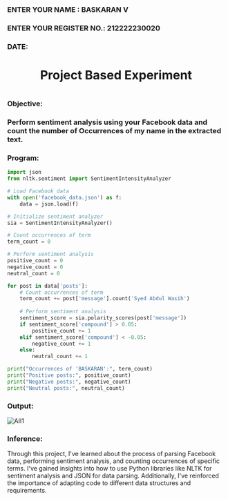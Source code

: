 <H3>ENTER YOUR NAME : BASKARAN V</H3>
<H3>ENTER YOUR REGISTER NO.: 212222230020</H3>
<H3>DATE: </H3>
<H1 Align="center">Project Based Experiment<H1>
<H3>Objective:<H3>
Perform sentiment analysis using your Facebook data and count the number of Occurrences of my name in the extracted text.
<H3>Program:</H3>

~~~py
import json
from nltk.sentiment import SentimentIntensityAnalyzer

# Load Facebook data
with open('facebook_data.json') as f:
    data = json.load(f)

# Initialize sentiment analyzer
sia = SentimentIntensityAnalyzer()

# Count occurrences of term
term_count = 0

# Perform sentiment analysis
positive_count = 0
negative_count = 0
neutral_count = 0

for post in data['posts']:
    # Count occurrences of term
    term_count += post['message'].count('Syed Abdul Wasih')
    
    # Perform sentiment analysis
    sentiment_score = sia.polarity_scores(post['message'])
    if sentiment_score['compound'] > 0.05:
        positive_count += 1
    elif sentiment_score['compound'] < -0.05:
        negative_count += 1
    else:
        neutral_count += 1

print("Occurrences of 'BASKARAN':", term_count)
print("Positive posts:", positive_count)
print("Negative posts:", negative_count)
print("Neutral posts:", neutral_count)
~~~

<H3>Output:</H3>


![AII1](https://github.com/BaskaranV15/Project-Based-Experiment-AAI/assets/118703522/9bd6ded4-e79c-4efd-904e-cc46c4c10a2f)


<H3>Inference:</H3>

Through this project, I've learned about the process of parsing Facebook data, performing sentiment analysis, and counting occurrences of specific terms. I've gained insights into how to use Python libraries like NLTK for sentiment analysis and JSON for data parsing. Additionally, I've reinforced the importance of adapting code to different data structures and requirements.
